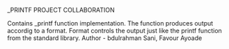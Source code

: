 _PRINTF PROJECT COLLABORATION 

Contains _printf function implementation.
The function produces output accordig to a format. Format controls the output just like the printf function from the standard library.
Author - bdulrahman Sani, Favour Ayoade
